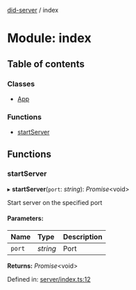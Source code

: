 [did-server](../README.md) / index

# Module: index

## Table of contents

### Classes

- [App](../classes/index.app.md)

### Functions

- [startServer](index.md#startserver)

## Functions

### startServer

▸ **startServer**(`port`: *string*): *Promise*<void\>

Start server on the specified port

#### Parameters:

Name | Type | Description |
:------ | :------ | :------ |
`port` | *string* | Port    |

**Returns:** *Promise*<void\>

Defined in: [server/index.ts:12](https://github.com/Puzzlepart/did/blob/dev/server/index.ts#L12)
